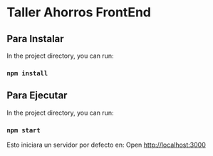 # Taller Ahorros FrontEnd

## Para Instalar

In the project directory, you can run:

### `npm install`

## Para Ejecutar

In the project directory, you can run:

### `npm start`

Esto iniciara un servidor por defecto en:
Open [http://localhost:3000](http://localhost:3000) 

